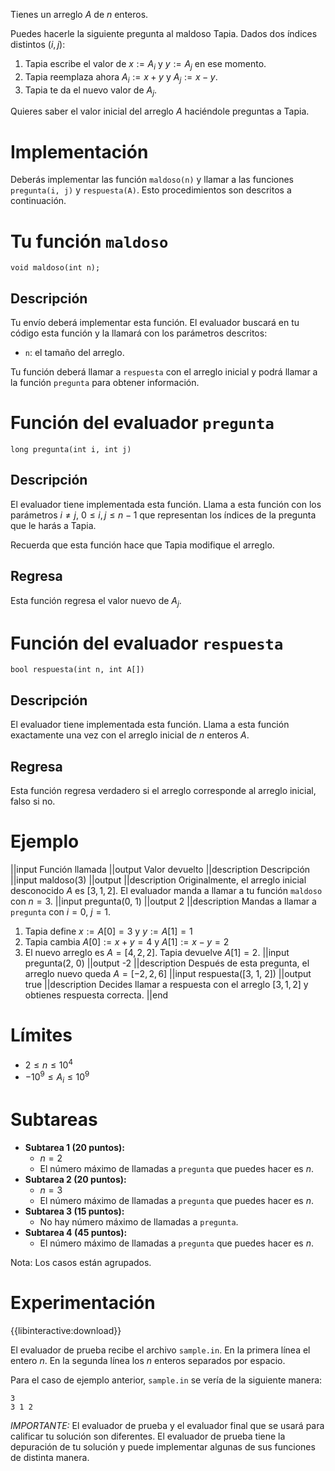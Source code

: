 Tienes un arreglo $A$ de $n$ enteros.

Puedes hacerle la siguiente pregunta al maldoso Tapia. Dados dos índices distintos $(i, j)$:

1. Tapia escribe el valor de $x:= A_i$ y $y := A_j$ en ese momento.
2. Tapia reemplaza ahora $A_i := x + y$ y $A_j := x - y$.
3. Tapia te da el nuevo valor de $A_j$.

Quieres saber el valor inicial del arreglo $A$ haciéndole preguntas a Tapia.

# Implementación

Deberás implementar las función `maldoso(n)` y llamar a las funciones `pregunta(i, j)` y `respuesta(A)`. Esto procedimientos son descritos a continuación.

# Tu función `maldoso`

`void maldoso(int n);`

## Descripción

Tu envío deberá implementar esta función. El evaluador buscará en tu código esta función y la llamará con los parámetros descritos:

- `n`: el tamaño del arreglo.

Tu función deberá llamar a `respuesta` con el arreglo inicial y podrá llamar a la función `pregunta` para obtener información.

# Función del evaluador `pregunta`

`long pregunta(int i, int j)`

## Descripción

El evaluador tiene implementada esta función. Llama a esta función con los parámetros $i \neq j$, $0 \leq i, j \leq n-1$ que representan los índices de la pregunta que le harás a Tapia.

Recuerda que esta función hace que Tapia modifique el arreglo.

## Regresa

Esta función regresa el valor nuevo de $A_j$.

# Función del evaluador `respuesta`

`bool respuesta(int n, int A[])`

## Descripción

El evaluador tiene implementada esta función. Llama a esta función exactamente una vez con el arreglo inicial de $n$ enteros $A$.

## Regresa

Esta función regresa verdadero si el arreglo corresponde al arreglo inicial, falso si no.

# Ejemplo

||input
Función llamada
||output
Valor devuelto
||description
Descripción
||input
maldoso(3)
||output
||description
Originalmente, el arreglo inicial desconocido $A$ es $[3, 1, 2]$.
El evaluador manda a llamar a tu función `maldoso` con $n = 3$.
||input
pregunta(0, 1)
||output
2
||description
Mandas a llamar a `pregunta` con $i = 0$, $j = 1$.

1. Tapia define $x := A[0] = 3$ y $y := A[1] = 1$
2. Tapia cambia $A[0] := x + y = 4$ y $A[1] := x - y = 2$
3. El nuevo arreglo es $A = [4, 2, 2]$. Tapia devuelve $A[1] = 2$.
   ||input
   pregunta(2, 0)
   ||output
   -2
   ||description
   Después de esta pregunta, el arreglo nuevo queda $A = [-2, 2, 6]$
   ||input
   respuesta([3, 1, 2])
   ||output
   true
   ||description
   Decides llamar a respuesta con el arreglo $[3, 1, 2]$ y obtienes respuesta correcta.
   ||end

# Límites

- $2 \leq n \leq 10^4$
- $-10^9 \leq A_i \leq 10^9$

# Subtareas

- **Subtarea 1 (20 puntos):**
  - $n = 2$
  - El número máximo de llamadas a `pregunta` que puedes hacer es $n$.
- **Subtarea 2 (20 puntos):**
  - $n = 3$
  - El número máximo de llamadas a `pregunta` que puedes hacer es $n$.
- **Subtarea 3 (15 puntos):**
  - No hay número máximo de llamadas a `pregunta`.
- **Subtarea 4 (45 puntos):**
  - El número máximo de llamadas a `pregunta` que puedes hacer es $n$.

Nota: Los casos están agrupados.

# Experimentación

{{libinteractive:download}}

El evaluador de prueba recibe el archivo `sample.in`. En la primera línea el entero $n$. En la segunda línea los $n$ enteros separados por espacio.

Para el caso de ejemplo anterior, `sample.in` se vería de la siguiente manera:

```
3
3 1 2
```

_IMPORTANTE:_ El evaluador de prueba y el evaluador final que se usará para calificar tu solución son diferentes. El evaluador de prueba tiene la depuración de tu solución y puede implementar algunas de sus funciones de distinta manera.
